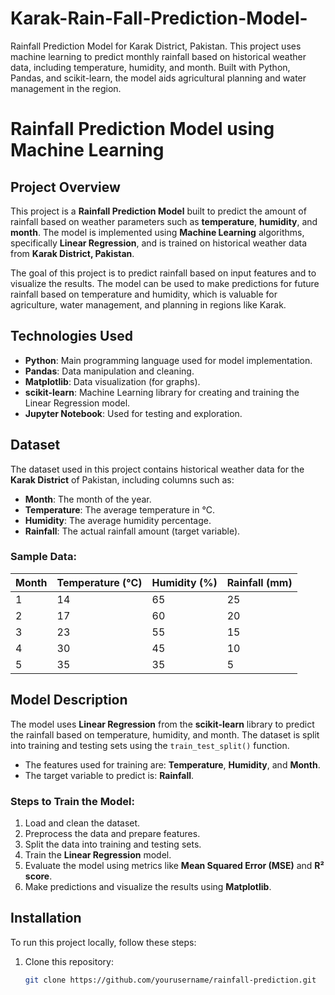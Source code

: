 # Karak-Rain-Fall-Prediction-Model-
Rainfall Prediction Model for Karak District, Pakistan. This project uses machine learning to predict monthly rainfall based on historical weather data, including temperature, humidity, and month. Built with Python, Pandas, and scikit-learn, the model aids agricultural planning and water management in the region.
# Rainfall Prediction Model using Machine Learning

## Project Overview

This project is a **Rainfall Prediction Model** built to predict the amount of rainfall based on weather parameters such as **temperature**, **humidity**, and **month**. The model is implemented using **Machine Learning** algorithms, specifically **Linear Regression**, and is trained on historical weather data from **Karak District, Pakistan**.

The goal of this project is to predict rainfall based on input features and to visualize the results. The model can be used to make predictions for future rainfall based on temperature and humidity, which is valuable for agriculture, water management, and planning in regions like Karak.

## Technologies Used

- **Python**: Main programming language used for model implementation.
- **Pandas**: Data manipulation and cleaning.
- **Matplotlib**: Data visualization (for graphs).
- **scikit-learn**: Machine Learning library for creating and training the Linear Regression model.
- **Jupyter Notebook**: Used for testing and exploration.

## Dataset

The dataset used in this project contains historical weather data for the **Karak District** of Pakistan, including columns such as:

- **Month**: The month of the year.
- **Temperature**: The average temperature in °C.
- **Humidity**: The average humidity percentage.
- **Rainfall**: The actual rainfall amount (target variable).

### Sample Data:

| Month | Temperature (°C) | Humidity (%) | Rainfall (mm) |
|-------|------------------|--------------|---------------|
| 1     | 14               | 65           | 25            |
| 2     | 17               | 60           | 20            |
| 3     | 23               | 55           | 15            |
| 4     | 30               | 45           | 10            |
| 5     | 35               | 35           | 5             |

## Model Description

The model uses **Linear Regression** from the **scikit-learn** library to predict the rainfall based on temperature, humidity, and month. The dataset is split into training and testing sets using the `train_test_split()` function.

- The features used for training are: **Temperature**, **Humidity**, and **Month**.
- The target variable to predict is: **Rainfall**.

### Steps to Train the Model:
1. Load and clean the dataset.
2. Preprocess the data and prepare features.
3. Split the data into training and testing sets.
4. Train the **Linear Regression** model.
5. Evaluate the model using metrics like **Mean Squared Error (MSE)** and **R² score**.
6. Make predictions and visualize the results using **Matplotlib**.

## Installation

To run this project locally, follow these steps:

1. Clone this repository:
   ```bash
   git clone https://github.com/yourusername/rainfall-prediction.git
